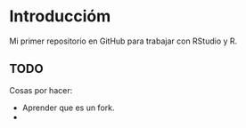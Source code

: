 # Introduccióm
Mi primer repositorio en GitHub para trabajar con RStudio y R.


## TODO

Cosas por hacer:
- Aprender que es un fork.
- 
